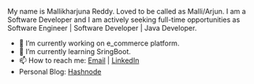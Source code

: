 

My name is Mallikharjuna Reddy. Loved to be called as Malli/Arjun. I am a Software Developer and I am actively seeking full-time opportunities as Software Engineer | Software Developer | Java Developer. 


- 🔭 I’m currently working on e_commerce platform.
- 🌱 I’m currently learning SringBoot.
- 📫 How to reach me: [Email](bmreddy1195@gmail.com) | [LinkedIn](https://www.linkedin.com/in/bhavanamreddy)
- Personal Blog: [Hashnode](https://hashnode.com/@bmreddy11)



<!--
**bmreddy11/bmreddy11** is a ✨ _special_ ✨ repository because its `README.md` (this file) appears on your GitHub profile.

Here are some ideas to get you started:

- 🔭 I’m currently working on e_commerce platform
- 🌱 I’m currently learning SringBoot
- 👯 I’m looking to collaborate on ...
- 🤔 I’m looking for help with ...
- 💬 Ask me about ...
- 📫 How to reach me: bmreddy1195@gmail.com | https://www.linkedin.com/in/bhavanamreddy
- 😄 Pronouns: ...
- ⚡ Fun fact: ...
-->
